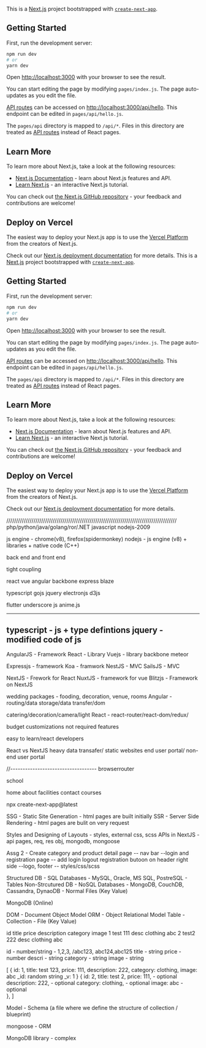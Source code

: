 This is a [Next.js](https://nextjs.org/) project bootstrapped with [`create-next-app`](https://github.com/vercel/next.js/tree/canary/packages/create-next-app).

## Getting Started

First, run the development server:

```bash
npm run dev
# or
yarn dev
```

Open [http://localhost:3000](http://localhost:3000) with your browser to see the result.

You can start editing the page by modifying `pages/index.js`. The page auto-updates as you edit the file.

[API routes](https://nextjs.org/docs/api-routes/introduction) can be accessed on [http://localhost:3000/api/hello](http://localhost:3000/api/hello). This endpoint can be edited in `pages/api/hello.js`.

The `pages/api` directory is mapped to `/api/*`. Files in this directory are treated as [API routes](https://nextjs.org/docs/api-routes/introduction) instead of React pages.

## Learn More

To learn more about Next.js, take a look at the following resources:

- [Next.js Documentation](https://nextjs.org/docs) - learn about Next.js features and API.
- [Learn Next.js](https://nextjs.org/learn) - an interactive Next.js tutorial.

You can check out [the Next.js GitHub repository](https://github.com/vercel/next.js/) - your feedback and contributions are welcome!

## Deploy on Vercel

The easiest way to deploy your Next.js app is to use the [Vercel Platform](https://vercel.com/new?utm_medium=default-template&filter=next.js&utm_source=create-next-app&utm_campaign=create-next-app-readme) from the creators of Next.js.

Check out our [Next.js deployment documentation](https://nextjs.org/docs/deployment) for more details.
This is a [Next.js](https://nextjs.org/) project bootstrapped with [`create-next-app`](https://github.com/vercel/next.js/tree/canary/packages/create-next-app).

## Getting Started

First, run the development server:

```bash
npm run dev
# or
yarn dev
```

Open [http://localhost:3000](http://localhost:3000) with your browser to see the result.

You can start editing the page by modifying `pages/index.js`. The page auto-updates as you edit the file.

[API routes](https://nextjs.org/docs/api-routes/introduction) can be accessed on [http://localhost:3000/api/hello](http://localhost:3000/api/hello). This endpoint can be edited in `pages/api/hello.js`.

The `pages/api` directory is mapped to `/api/*`. Files in this directory are treated as [API routes](https://nextjs.org/docs/api-routes/introduction) instead of React pages.

## Learn More

To learn more about Next.js, take a look at the following resources:

- [Next.js Documentation](https://nextjs.org/docs) - learn about Next.js features and API.
- [Learn Next.js](https://nextjs.org/learn) - an interactive Next.js tutorial.

You can check out [the Next.js GitHub repository](https://github.com/vercel/next.js/) - your feedback and contributions are welcome!

## Deploy on Vercel

The easiest way to deploy your Next.js app is to use the [Vercel Platform](https://vercel.com/new?utm_medium=default-template&filter=next.js&utm_source=create-next-app&utm_campaign=create-next-app-readme) from the creators of Next.js.

Check out our [Next.js deployment documentation](https://nextjs.org/docs/deployment) for more details.






////////////////////////////////////////////////////////////////////////////////////////
php/python/java/golang/ror/.NET
javascript
nodejs-2009

js engine - chrome(v8), firefox(spidermonkey)
nodejs - js engine (v8) + libraries + native code (C++)


back end and front end 

tight coupling


react
vue
angular
backbone
express
blaze



typescript
gojs
jquery
electronjs
d3js

flutter
underscore js
anime.js


----------------------------------
typescript - js + type defintions
jquery - modified code of js
----------------------------------

AngularJS - Framework
React - Library
Vuejs - library
backbone
meteor



Expressjs - framework
Koa - framwork
NestJS - MVC
SailsJS - MVC



NextJS - Frework for React
NuxtJS - framework for vue
Blitzjs - Framework on NextJS




wedding packages - fooding, decoration, venue, rooms
Angular - routing/data storage/data transfer/dom


catering/decoration/camera/light
React - react-router/react-dom/redux/


budget
customizations
not required features

easy to learn/react developers




React vs NextJS
heavy data transafer/ static websites
end user portal/ non-end user portal




//-----------------------------------
browserrouter



school

home
about
facilities
contact
courses




npx create-next-app@latest




SSG - Static Site Generation - html pages are built initially
SSR - Server Side Rendering - html pages are bulit on very request



Styles and Designing of Layouts - styles, external css, scss
APIs in NextJS - api pages, req, res obj, mongodb, mongoose



Assg 2 - Create category and product detail page
        -- nav bar
        --login and registration page
        -- add login logout registration butoon on header right side
        --logo, footer
        -- styles/css/scss



Structured DB - SQL Databases - MySQL, Oracle, MS SQL, PostreSQL - Tables
Non-Strcutured DB - NoSQL Databases - MongoDB, CouchDB, Cassandra, DynaoDB - Normal Files (Key Value)

MongoDB (Online)


DOM - Document Object Model
ORM - Object Relational Model
Table - Collection - File (Key Value)


id      title   price   description     category        image
1       test    111     desc            clothing        abc
2       test2   222     desc            clothing        abc


id - number/string - 1,2,3, /abc123, abc124,abc125
title - string
price - number
descri - string
category - string
image - string



[
        {
                id: 1,
                title: test 123,
                price: 111,
                description: 222,
                category: clothing,
                image: abc
                _id: random string
                _v: 1
        }
         {
                id: 2,
                title: test 2,
                price: 111, - optional
                description: 222, - optional
                category: clothing, - optional
                image: abc    -optional   
        },
]



Model - Schema (a file where we define the structure of collection / blueprint)

mongoose - ORM

MongoDB library - complex